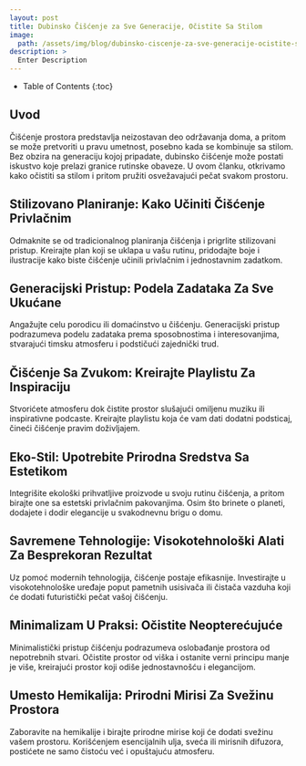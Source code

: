 ```yaml
---
layout: post
title: Dubinsko Čišćenje za Sve Generacije, Očistite Sa Stilom
image: 
  path: /assets/img/blog/dubinsko-ciscenje-za-sve-generacije-ocistite-sa-stilom_dubinsko_pranje_ba.jpg
description: >
  Enter Description
---
```



- Table of Contents
{:toc}


## Uvod

Čišćenje prostora predstavlja neizostavan deo održavanja doma, a pritom se može pretvoriti u pravu umetnost, posebno kada se kombinuje sa stilom. Bez obzira na generaciju kojoj pripadate, dubinsko čišćenje može postati iskustvo koje prelazi granice rutinske obaveze. U ovom članku, otkrivamo kako očistiti sa stilom i pritom pružiti osvežavajući pečat svakom prostoru.


## Stilizovano Planiranje: Kako Učiniti Čišćenje Privlačnim

Odmaknite se od tradicionalnog planiranja čišćenja i prigrlite stilizovani pristup. Kreirajte plan koji se uklapa u vašu rutinu, pridodajte boje i ilustracije kako biste čišćenje učinili privlačnim i jednostavnim zadatkom.


## Generacijski Pristup: Podela Zadataka Za Sve Ukućane

Angažujte celu porodicu ili domaćinstvo u čišćenju. Generacijski pristup podrazumeva podelu zadataka prema sposobnostima i interesovanjima, stvarajući timsku atmosferu i podstičući zajednički trud.


## Čišćenje Sa Zvukom: Kreirajte Playlistu Za Inspiraciju

Stvorićete atmosferu dok čistite prostor slušajući omiljenu muziku ili inspirativne podcaste. Kreirajte playlistu koja će vam dati dodatni podsticaj, čineći čišćenje pravim doživljajem.


## Eko-Stil: Upotrebite Prirodna Sredstva Sa Estetikom

Integrišite ekološki prihvatljive proizvode u svoju rutinu čišćenja, a pritom birajte one sa estetski privlačnim pakovanjima. Osim što brinete o planeti, dodajete i dodir elegancije u svakodnevnu brigu o domu.


## Savremene Tehnologije: Visokotehnološki Alati Za Besprekoran Rezultat

Uz pomoć modernih tehnologija, čišćenje postaje efikasnije. Investirajte u visokotehnološke uređaje poput pametnih usisivača ili čistača vazduha koji će dodati futuristički pečat vašoj čišćenju.


## Minimalizam U Praksi: Očistite Neopterećujuće

Minimalistički pristup čišćenju podrazumeva oslobađanje prostora od nepotrebnih stvari. Očistite prostor od viška i ostanite verni principu manje je više, kreirajući prostor koji odiše jednostavnošću i elegancijom.


## Umesto Hemikalija: Prirodni Mirisi Za Svežinu Prostora

Zaboravite na hemikalije i birajte prirodne mirise koji će dodati svežinu vašem prostoru. Korišćenjem esencijalnih ulja, sveća ili mirisnih difuzora, postićete ne samo čistoću već i opuštajuću atmosferu.

